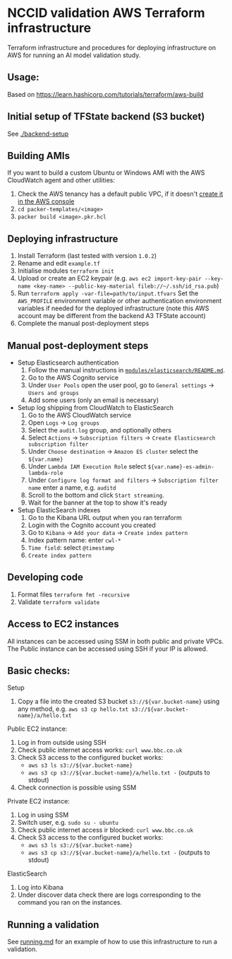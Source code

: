 # NCCID validation AWS Terraform infrastructure

Terraform infrastructure and procedures for deploying infrastructure on AWS for running an AI model validation study.

## Usage:
Based on https://learn.hashicorp.com/tutorials/terraform/aws-build

## Initial setup of TFState backend (S3 bucket)
See [./backend-setup](./backend-setup)

## Building AMIs
If you want to build a custom Ubuntu or Windows AMI with the AWS CloudWatch agent and other utilities:
1. Check the AWS tenancy has a default public VPC, if it doesn't [create it in the AWS console](https://docs.aws.amazon.com/vpc/latest/userguide/default-vpc.html#create-default-vpc)
1. `cd packer-templates/<image>`
1. `packer build <image>.pkr.hcl`

## Deploying infrastructure
1. Install Terraform (last tested with version `1.0.2`)
1. Rename and edit `example.tf`
1. Initialise modules `terraform init`
1. Upload or create an EC2 keypair (e.g. `aws ec2 import-key-pair --key-name <key-name> --public-key-material fileb://~/.ssh/id_rsa.pub`)
1. Run `terraform apply -var-file=path/to/input.tfvars`
   Set the `AWS_PROFILE` environment variable or other authentication environment variables if needed for the deployed infrastructure (note this AWS account may be different from the backend A3 TFState account)
1. Complete the manual post-deployment steps

## Manual post-deployment steps
- Setup Elasticsearch authentication
   1. Follow the manual instructions in [`modules/elasticsearch/README.md`](modules/elasticsearch/README.md).
   1. Go to the AWS Cognito service
   1. Under `User Pools` open the user pool, go to `General settings` → `Users and groups`
   1. Add some users (only an email is necessary)
- Setup log shipping from CloudWatch to ElasticSearch
   1. Go to the AWS CloudWatch service
   1. Open `Logs` → `Log groups`
   1. Select the `audit.log` group, and optionally others
   1. Select `Actions` → `Subscription filters` → `Create Elasticsearch subscription filter`
   1. Under `Choose destination` → `Amazon ES cluster` select the `${var.name}`
   1. Under `Lambda IAM Execution Role` select `${var.name}-es-admin-lambda-role`
   1. Under `Configure log format and filters` → `Subscription filter name` enter a name, e.g. `auditd`
   1. Scroll to the bottom and click `Start streaming`.
   1. Wait for the banner at the top to show it's ready
- Setup ElasticSearch indexes
   1. Go to the Kibana URL output when you ran terraform
   1. Login with the Cognito account you created
   1. Go to `Kibana` → `Add your data` → `Create index pattern`
   1. Index pattern name: enter `cwl-*`
   1. `Time field`: select `@timestamp`
   1. `Create index pattern`

## Developing code
1. Format files `terraform fmt -recursive`
1. Validate `terraform validate`

## Access to EC2 instances
All instances can be accessed using SSM in both public and private VPCs.
The Public instance can be accessed using SSH if your IP is allowed.

## Basic checks:
Setup
1. Copy a file into the created S3 bucket `s3://${var.bucket-name}` using any method, e.g. `aws s3 cp hello.txt s3://${var.bucket-name}/a/hello.txt`

Public EC2 instance:
1. Log in from outside using SSH
1. Check public internet access works: `curl www.bbc.co.uk`
1. Check S3 access to the configured bucket works:
   - `aws s3 ls s3://${var.bucket-name}`
   - `aws s3 cp s3://${var.bucket-name}/a/hello.txt -` (outputs to stdout)
1. Check connection is possible using SSM

Private EC2 instance:
1. Log in using SSM
1. Switch user, e.g. `sudo su - ubuntu`
1. Check public internet access ir blocked: `curl www.bbc.co.uk`
1. Check S3 access to the configured bucket works:
   - `aws s3 ls s3://${var.bucket-name}`
   - `aws s3 cp s3://${var.bucket-name}/a/hello.txt -` (outputs to stdout)

ElasticSearch
1. Log into Kibana
1. Under discover data check there are logs corresponding to the command you ran on the instances.

## Running a validation
See [running.md](./running.md) for an example of how to use this infrastructure to run a validation.

